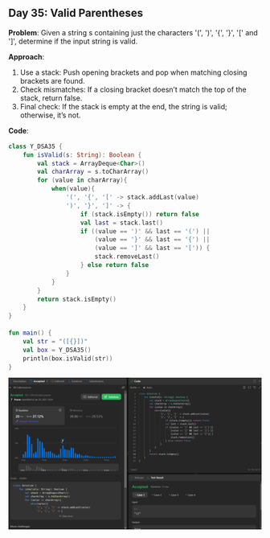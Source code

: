 ## Day 35: Valid Parentheses

**Problem**: Given a string s containing just the characters '(', ')', '{', '}', '[' and ']', determine if the input string is valid.

**Approach**: 
1. Use a stack: Push opening brackets and pop when matching closing brackets are found.
2. Check mismatches: If a closing bracket doesn’t match the top of the stack, return false.
3. Final check: If the stack is empty at the end, the string is valid; otherwise, it’s not.

**Code**:
```kotlin
class Y_DSA35 {
    fun isValid(s: String): Boolean {
        val stack = ArrayDeque<Char>()
        val charArray = s.toCharArray()
        for (value in charArray){
            when(value){
                '(', '{', '[' -> stack.addLast(value)
                ')', '}', ']' -> {
                    if (stack.isEmpty()) return false
                    val last = stack.last()
                    if ((value == ')' && last == '(') ||
                        (value == '}' && last == '{') ||
                        (value == ']' && last == '[')) {
                        stack.removeLast()
                    } else return false
                }
            }
        }
        return stack.isEmpty()
    }
}

fun main() {
    val str = "([{}])"
    val box = Y_DSA35()
    println(box.isValid(str))
}
```
![Day 35 Output](./Day35-Screenshot.png)

